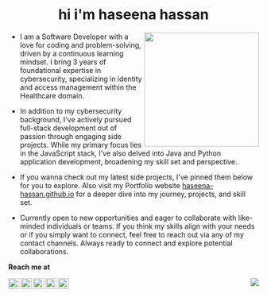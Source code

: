 


<h1 align="center">hi i'm haseena hassan</h1>

<img align='right' src="https://media.giphy.com/media/Pn6lIQBz4eCH3wS6aK/giphy.gif?cid=ecf05e47gguzjme5vjxkibxc8etijvouq8qk7xj3quvm0ls4&ep=v1_stickers_search&rid=giphy.gif&ct=s" width="230">

- I am a Software Developer with a love for coding and problem-solving, driven by a continuous learning mindset. I bring 3 years of foundational expertise in cybersecurity, specializing in identity and access management within the Healthcare domain.

- In addition to my cybersecurity background, I've actively pursued full-stack development out of passion through engaging side projects. While my primary focus lies in the JavaScript stack, I've also delved into Java and Python application development, broadening my skill set and perspective.

- If you wanna check out my latest side projects, I've pinned them below for you to explore. Also visit my Portfolio website <a href="https://haseena-hassan.github.io">haseena-hassan.github.io</a> for a deeper dive into my journey, projects, and skill set.

- Currently open to new opportunities and eager to collaborate with like-minded individuals or teams. If you think my skills align with your needs or if you simply want to connect, feel free to reach out via any of my contact channels. Always ready to connect and explore potential collaborations. 


<!-- ![Haseena's github stats](https://github-readme-stats.vercel.app/api?username=haseena-hassan&theme=default&show_icons=true) -->

<!-- ![Top Langs](https://github-readme-stats.vercel.app/api/top-langs/?username=haseena-hassan&layout=compact)  -->



**Reach me at**


<a href="https://linkedin.com/in/haseena-hassan">
  <img align="left" alt="Haseena's Linkdein" width="22px" src="https://cdn.jsdelivr.net/npm/simple-icons@v3/icons/linkedin.svg" />
</a>
<a href="https://github.com/haseena-hassan">
  <img align="left" alt="Haseena's Github" width="22px" src="https://cdn.jsdelivr.net/npm/simple-icons@v3/icons/github.svg" />
</a>
<a href="https://wa.me/+916282646451">
  <img align="left" alt="Haseena's Whatsapp" width="22px" src="https://cdn.jsdelivr.net/npm/simple-icons@v3/icons/whatsapp.svg" />
</a>
<a href="https://instagram.com/huh.seena">
  <img align="left" alt="Haseena's Instagram" width="22px" src="https://cdn.jsdelivr.net/npm/simple-icons@v3/icons/instagram.svg" />
</a>
<a href="mailto:haseena2199@gmail.com">
  <img align="left" alt="Haseena's Gmail" width="22px" src="https://cdn.jsdelivr.net/npm/simple-icons@v3/icons/gmail.svg" />
</a>

<img align='right' src="https://pageview.vercel.app/?github_user=haseena-hassan">
